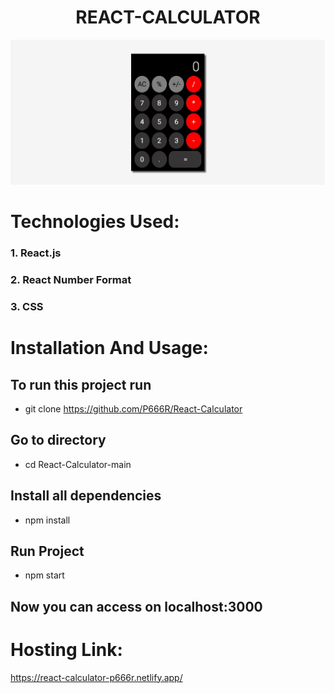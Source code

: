 # <div align="center">REACT-CALCULATOR
</div>

![calculator](https://github.com/P666R/React-Calculator/blob/main/public/cal.jpg)

# Technologies Used:
### 1. React.js
### 2. React Number Format
### 3. CSS

# Installation And Usage:

## To run this project run

-  git clone https://github.com/P666R/React-Calculator
  
## Go to directory

-  cd React-Calculator-main
  
## Install all dependencies

- npm install
 
## Run Project

-  npm start
  
## Now you can access on localhost:3000

# Hosting Link:

https://react-calculator-p666r.netlify.app/
